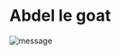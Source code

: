 # Abdel le goat

![message](https://www.google.com/imgres?imgurl=https%3A%2F%2Fwww.123-stickette.fr%2F449-thickbox_default%2Fdrapeau-france-carre.jpg&tbnid=K9NgXSCYB-lt_M&vet=1&imgrefurl=https%3A%2F%2Fwww.123-stickette.fr%2Fimpression-sticker-drapeau-petit-format%2F94-drapeau-france-carre.html&docid=Owa3EzBnkYQs9M&w=800&h=800&hl=fr-fr&source=sh%2Fx%2Fim%2Fm1%2F3&kgs=7203bb22710025a3)